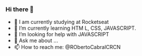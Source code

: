 ### Hi there 👋




- 🔭 I am currently studying at Rocketseat 
- 🌱 I’m currently learning HTM L, CSS, JAVASCRIPT.
- 🤔 I’m looking for help with JAVASCRIPT
- 💬 Ask me about ...
- 📫 How to reach me: @RObertoCabralCRCN


